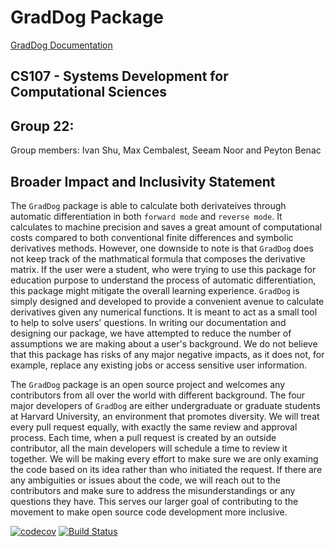 # GradDog Package
[GradDog Documentation](https://graddog.readthedocs.io/en/latest/)

## CS107 - Systems Development for Computational Sciences
## Group 22:
Group members: Ivan Shu, Max Cembalest, Seeam Noor and Peyton Benac

## Broader Impact and Inclusivity Statement
The ``GradDog`` package is able to calculate both derivateives through automatic differentiation in both `forward mode` and `reverse mode`. It calculates to machine precision and saves a great amount of computational costs compared to both conventional finite differences and symbolic derivatives methods. However, one downside to note is that ``GradDog`` does not keep track of the mathmatical formula that composes the derivative matrix. If the user were a student, who were trying to use this package for education purpose to understand the process of automatic differentiation, this package might mitigate the overall learning experience. ``GradDog`` is simply designed and developed to provide a convenient avenue to calculate derivatives given any numerical functions. It is meant to act as a small tool to help to solve users' questions.  In writing our documentation and designing our package, we have attempted to reduce the number of assumptions we are making about a user's background.  We do not believe that this package has risks of any major negative impacts, as it does not, for example, replace any existing jobs or access sensitive user information.

The ``GradDog`` package is an open source project and welcomes any contributors from all over the world with different background. The four major developers of ``GradDog`` are either undergraduate or graduate students at Harvard University, an environment that promotes diversity. We will treat every pull request equally, with exactly the same review and approval process. Each time, when a pull request is created by an outside contributor, all the main developers will schedule a time to review it together. We will be making every effort to make sure we are only examing the code based on its idea rather than who initiated the request. If there are any ambiguities or issues about the code, we will reach out to the contributors and make sure to address the misunderstandings or any questions they have. This serves our larger goal of contributing to the movement to make open source code development more inclusive.


[![codecov](https://codecov.io/gh/git-fetch-git-roll-over/GradDog/branch/master/graph/badge.svg)](https://codecov.io/gh/git-fetch-git-roll-over/GradDog)
[![Build Status](https://travis-ci.com/git-fetch-git-roll-over/GradDog.svg?branch=master)](https://travis-ci.com/git-fetch-git-roll-over/GradDog)
